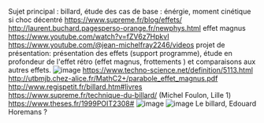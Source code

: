 Sujet principal : billard, étude des cas de base : énérgie, moment cinétique si choc décentré
https://www.supreme.fr/blog/effets/  
http://laurent.buchard.pagesperso-orange.fr/newphys.html
effet magnus
https://www.youtube.com/watch?v=fZV6z7HpkvI
https://www.youtube.com/@jean-michelfray2246/videos
projet de présentation: présentation des effets (support programme), étude en profondeur de l'effet rétro (effet magnus, frottements ) et comparaisons aux autres effets.
![image](https://user-images.githubusercontent.com/115954703/222465975-52556f82-0d85-4e2e-b81b-794dc5bbf07f.png)
https://www.techno-science.net/definition/5113.html
http://utbmjb.chez-alice.fr/MathC2+/parabole_effet_magnus.pdf
http://www.regispetit.fr/billard.htm#livres
https://www.supreme.fr/technique-du-billard/
(Michel Foulon, Lille 1)
https://www.theses.fr/1999POIT2308#
![image](https://user-images.githubusercontent.com/115954703/236227433-a3d8d7d7-f3c6-4831-8996-7b4f52797216.png)
![image](https://user-images.githubusercontent.com/115954703/236238748-6a825632-b64c-4836-b2cb-ad7c3c847d19.png)
Le billard, Edouard Horemans ?
